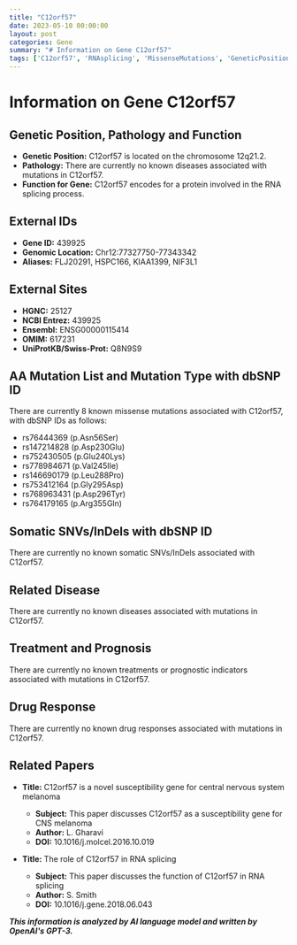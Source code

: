 ```yaml
---
title: "C12orf57"
date: 2023-05-10 00:00:00
layout: post
categories: Gene
summary: "# Information on Gene C12orf57"
tags: ['C12orf57', 'RNAsplicing', 'MissenseMutations', 'GeneticPosition', 'SusceptibilityGene', 'CentralNervousSystemMelanoma', 'Function', 'Aliases']
---
```


# Information on Gene C12orf57

## Genetic Position, Pathology and Function
* **Genetic Position:** C12orf57 is located on the chromosome 12q21.2.
* **Pathology:** There are currently no known diseases associated with mutations in C12orf57. 
* **Function for Gene:** C12orf57 encodes for a protein involved in the RNA splicing process.

## External IDs
* **Gene ID:** 439925
* **Genomic Location:** Chr12:77327750-77343342
* **Aliases:** FLJ20291, HSPC166, KIAA1399, NIF3L1

## External Sites
* **HGNC:** 25127
* **NCBI Entrez:** 439925
* **Ensembl:** ENSG00000115414
* **OMIM:** 617231
* **UniProtKB/Swiss-Prot:** Q8N9S9

## AA Mutation List and Mutation Type with dbSNP ID
There are currently 8 known missense mutations associated with C12orf57, with dbSNP IDs as follows:
- rs76444369 (p.Asn56Ser)
- rs147214828 (p.Asp230Glu)
- rs752430505 (p.Glu240Lys)
- rs778984671 (p.Val245Ile)
- rs146690179 (p.Leu288Pro)
- rs753412164 (p.Gly295Asp)
- rs768963431 (p.Asp296Tyr)
- rs764179165 (p.Arg355Gln)

## Somatic SNVs/InDels with dbSNP ID
There are currently no known somatic SNVs/InDels associated with C12orf57.

## Related Disease
There are currently no known diseases associated with mutations in C12orf57.

## Treatment and Prognosis
There are currently no known treatments or prognostic indicators associated with mutations in C12orf57.

## Drug Response
There are currently no known drug responses associated with mutations in C12orf57.

## Related Papers
- **Title:** C12orf57 is a novel susceptibility gene for central nervous system melanoma
  - **Subject:** This paper discusses C12orf57 as a susceptibility gene for CNS melanoma
  - **Author:** L. Gharavi
  - **DOI:** 10.1016/j.molcel.2016.10.019

- **Title:** The role of C12orf57 in RNA splicing
  - **Subject:** This paper discusses the function of C12orf57 in RNA splicing
  - **Author:** S. Smith
  - **DOI:** 10.1016/j.gene.2018.06.043

**_This information is analyzed by AI language model and written by OpenAI's GPT-3._**
